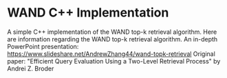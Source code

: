 # WAND C++ Implementation
A simple C++ implementation of the WAND top-k retrieval algorithm. 
Here are information regarding the WAND top-k retrieval algorithm.
An in-depth PowerPoint presentation: https://www.slideshare.net/AndrewZhang44/wand-topk-retrieval
Original paper: "Efficient Query Evaluation Using a Two-Level Retrieval Process" by Andrei Z. Broder
